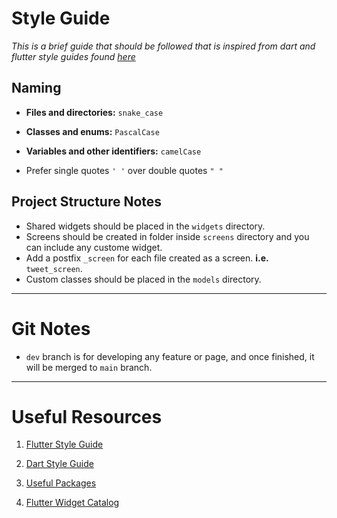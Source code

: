# Style Guide
*This is a brief guide that should be followed that is inspired from dart and flutter style guides found [here](https://github.com/flutter/flutter/wiki/Style-guide-for-Flutter-repo)*

## Naming
- **Files and directories:** `snake_case`
- **Classes and enums:** `PascalCase`
- **Variables and other identifiers:** `camelCase`

- Prefer single quotes `' '` over double quotes `" "`

## Project Structure Notes
- Shared widgets should be placed in the `widgets` directory.
- Screens should be created in folder inside `screens` directory and you can include any custome widget.
- Add a postfix `_screen` for each file created as a screen. **i.e.** `tweet_screen`. 
- Custom classes should be placed in the `models` directory.

---
# Git Notes
- `dev` branch is for developing any feature or page, and once finished, it will be merged to `main` branch.   
---
# Useful Resources
1. [Flutter Style Guide](https://github.com/flutter/flutter/wiki/Style-guide-for-Flutter-repo)

2. [Dart Style Guide](https://dart.dev/guides/language/effective-dart/style)

3. [Useful Packages](https://pub.dev/)

4. [Flutter Widget Catalog](https://docs.flutter.dev/development/ui/widgets)